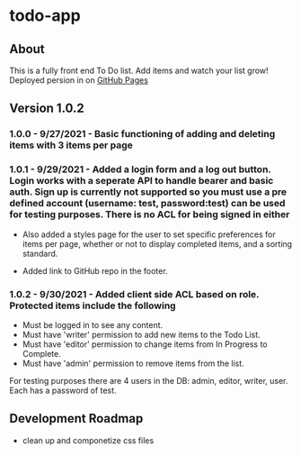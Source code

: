 # todo-app

## About

This is a fully front end To Do list. Add items and watch your list grow! Deployed persion in on [GitHub Pages](https://twin-2.github.io/todo-app/)

## Version 1.0.2

### 1.0.0 - 9/27/2021 - Basic functioning of adding and deleting items with 3 items per page

### 1.0.1 - 9/29/2021 - Added a login form and a log out button. Login works with a seperate API to handle bearer and basic auth. Sign up is currently not supported so you must use a pre defined account (username: test, password:test) can be used for testing purposes. There is no ACL for being signed in either

- Also added a styles page for the user to set specific preferences for items per page, whether or not to display completed items, and a sorting standard.

- Added link to GitHub repo in the footer.

### 1.0.2 - 9/30/2021 - Added client side ACL based on role. Protected items include the following

- Must be logged in to see any content.
- Must have 'writer' permission to add new items to the Todo List.
- Must have 'editor' permission to change items from In Progress to Complete.
- Must have 'admin' permission to remove items from the list.

For testing purposes there are 4 users in the DB: admin, editor, writer, user. Each has a password of test.

## Development Roadmap

- clean up and componetize css files
